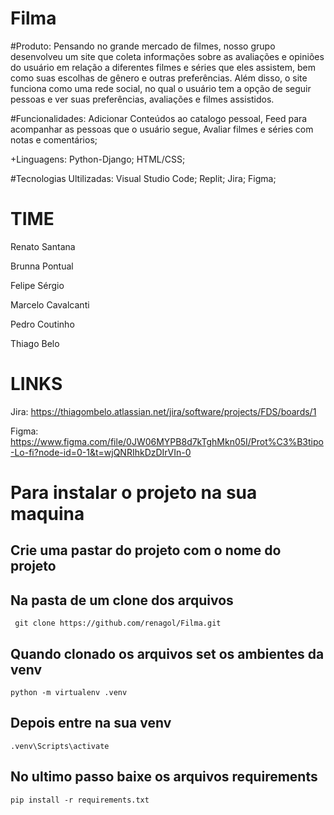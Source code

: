 # Filma
#Produto: Pensando no grande mercado de filmes, nosso grupo desenvolveu um site que coleta informações sobre as avaliações e opiniões do usuário em relação a diferentes filmes e séries que eles assistem, bem como suas escolhas de gênero e outras preferências. Além disso, o site funciona como uma rede social, no qual o usuário tem a opção de seguir pessoas e ver suas preferências, avaliações e filmes assistidos.                                          

#Funcionalidades: Adicionar Conteúdos ao catalogo pessoal, Feed para acompanhar as pessoas que o usuário segue, Avaliar filmes e séries com notas e comentários;

+Linguagens: 
Python-Django;
HTML/CSS;

#Tecnologias Ultilizadas: 
Visual Studio Code;
Replit;
Jira;
Figma;

# TIME 
Renato Santana

Brunna Pontual

Felipe Sérgio

Marcelo Cavalcanti

Pedro Coutinho

Thiago Belo

# LINKS
Jira:  https://thiagombelo.atlassian.net/jira/software/projects/FDS/boards/1

Figma: https://www.figma.com/file/0JW06MYPB8d7kTghMkn05I/Prot%C3%B3tipo-Lo-fi?node-id=0-1&t=wjQNRIhkDzDIrVIn-0



# Para instalar o projeto na sua maquina #
 
 ## Crie uma pastar do projeto com o nome do projeto ##
  ## Na pasta de um clone dos arquivos ##
     git clone https://github.com/renagol/Filma.git
     
 ## Quando clonado os arquivos set os ambientes da venv ## 
    python -m virtualenv .venv
  
 ## Depois entre na sua venv ## 
    .venv\Scripts\activate
  
  ## No ultimo passo baixe os arquivos requirements ##
    pip install -r requirements.txt
